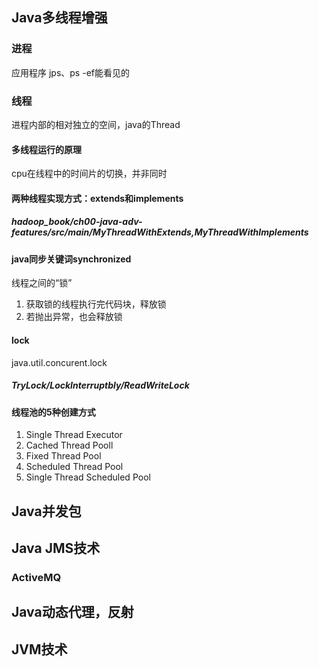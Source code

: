 ## Java多线程增强
### 进程
应用程序 jps、ps -ef能看见的

### 线程
进程内部的相对独立的空间，java的Thread

#### 多线程运行的原理
cpu在线程中的时间片的切换，并非同时

#### 两种线程实现方式：extends和implements
##### hadoop_book/ch00-java-adv-features/src/main/MyThreadWithExtends,MyThreadWithImplements

#### java同步关键词synchronized
线程之间的“锁”
1. 获取锁的线程执行完代码块，释放锁
2. 若抛出异常，也会释放锁

#### lock
java.util.concurent.lock
##### TryLock/LockInterruptbly/ReadWriteLock

#### 线程池的5种创建方式
1. Single Thread Executor
2. Cached Thread Pooll
3. Fixed Thread Pool
4. Scheduled Thread Pool
5. Single Thread Scheduled Pool

## Java并发包

## Java JMS技术
### ActiveMQ

## Java动态代理，反射

## JVM技术